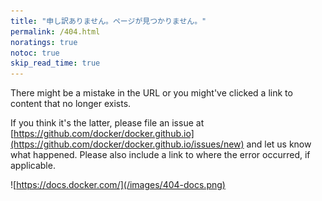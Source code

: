 ```yaml
---
title: "申し訳ありません。ページが見つかりません。"
permalink: /404.html
noratings: true
notoc: true
skip_read_time: true
---
```


There might be a mistake in the URL or you might've clicked a link to content
that no longer exists.

If you think it's the latter, please file an issue at [https://github.com/docker/docker.github.io](https://github.com/docker/docker.github.io/issues/new)
and let us know what happened. Please also include a link to where the error
occurred, if applicable.

![https://docs.docker.com/](/images/404-docs.png)
